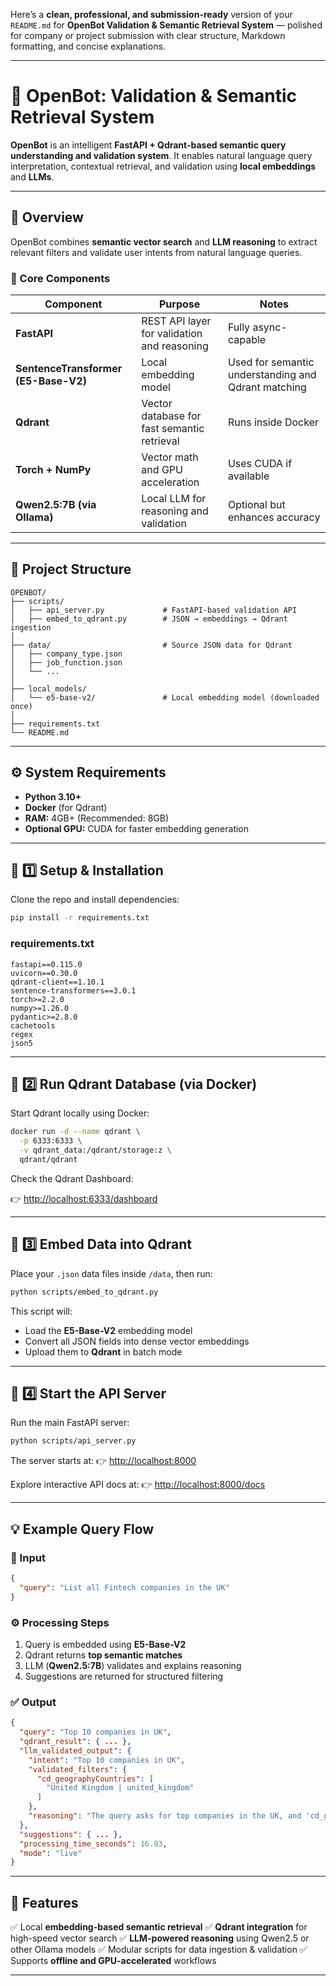 Here’s a **clean, professional, and submission-ready** version of your `README.md` for **OpenBot Validation & Semantic Retrieval System** — polished for company or project submission with clear structure, Markdown formatting, and concise explanations.

---

# 🤖 OpenBot: Validation & Semantic Retrieval System

**OpenBot** is an intelligent **FastAPI + Qdrant-based semantic query understanding and validation system**.
It enables natural language query interpretation, contextual retrieval, and validation using **local embeddings** and **LLMs**.

---

## 🧠 Overview

OpenBot combines **semantic vector search** and **LLM reasoning** to extract relevant filters and validate user intents from natural language queries.

### 🔹 Core Components

| Component                            | Purpose                                     | Notes                                               |
| ------------------------------------ | ------------------------------------------- | --------------------------------------------------- |
| **FastAPI**                          | REST API layer for validation and reasoning | Fully async-capable                                 |
| **SentenceTransformer (E5-Base-V2)** | Local embedding model                       | Used for semantic understanding and Qdrant matching |
| **Qdrant**                           | Vector database for fast semantic retrieval | Runs inside Docker                                  |
| **Torch + NumPy**                    | Vector math and GPU acceleration            | Uses CUDA if available                              |
| **Qwen2.5:7B (via Ollama)**          | Local LLM for reasoning and validation      | Optional but enhances accuracy                      |

---

## 📁 Project Structure

```
OPENBOT/
├── scripts/
│   ├── api_server.py             # FastAPI-based validation API
│   ├── embed_to_qdrant.py        # JSON → embeddings → Qdrant ingestion
│
├── data/                         # Source JSON data for Qdrant
│   ├── company_type.json
│   ├── job_function.json
│   └── ...
│
├── local_models/
│   └── e5-base-v2/               # Local embedding model (downloaded once)
│
├── requirements.txt
└── README.md
```

---

## ⚙️ System Requirements

* **Python 3.10+**
* **Docker** (for Qdrant)
* **RAM:** 4GB+ (Recommended: 8GB)
* **Optional GPU:** CUDA for faster embedding generation

---

## 🧩 1️⃣ Setup & Installation

Clone the repo and install dependencies:

```bash
pip install -r requirements.txt
```

### requirements.txt

```
fastapi==0.115.0
uvicorn==0.30.0
qdrant-client==1.10.1
sentence-transformers==3.0.1
torch>=2.2.0
numpy>=1.26.0
pydantic>=2.8.0
cachetools
regex
json5
```

---

## 🐳 2️⃣ Run Qdrant Database (via Docker)

Start Qdrant locally using Docker:

```bash
docker run -d --name qdrant \
  -p 6333:6333 \
  -v qdrant_data:/qdrant/storage:z \
  qdrant/qdrant
```

Check the Qdrant Dashboard:

👉 [http://localhost:6333/dashboard](http://localhost:6333/dashboard)

---

## 🧠 3️⃣ Embed Data into Qdrant

Place your `.json` data files inside `/data`, then run:

```bash
python scripts/embed_to_qdrant.py
```

This script will:

* Load the **E5-Base-V2** embedding model
* Convert all JSON fields into dense vector embeddings
* Upload them to **Qdrant** in batch mode

---

## 🚀 4️⃣ Start the API Server

Run the main FastAPI server:

```bash
python scripts/api_server.py
```

The server starts at:
👉 [http://localhost:8000](http://localhost:8000)

Explore interactive API docs at:
👉 [http://localhost:8000/docs](http://localhost:8000/docs)

---

## 💡 Example Query Flow

### 🧾 Input

```json
{
  "query": "List all Fintech companies in the UK"
}
```

### ⚙️ Processing Steps

1. Query is embedded using **E5-Base-V2**
2. Qdrant returns **top semantic matches**
3. LLM (**Qwen2.5:7B**) validates and explains reasoning
4. Suggestions are returned for structured filtering

### ✅ Output

```json
{
  "query": "Top 10 companies in UK",
  "qdrant_result": { ... },
  "llm_validated_output": {
    "intent": "Top 10 companies in UK",
    "validated_filters": {
      "cd_geographyCountries": [
        "United Kingdom | united_kingdom"
      ]
    },
    "reasoning": "The query asks for top companies in the UK, and 'cd_geographyCountries' contains 'United Kingdom | united_kingdom', which matches the intent."
  },
  "suggestions": { ... },
  "processing_time_seconds": 16.93,
  "mode": "live"
}
```

---

## 🧩 Features

✅ Local **embedding-based semantic retrieval**
✅ **Qdrant integration** for high-speed vector search
✅ **LLM-powered reasoning** using Qwen2.5 or other Ollama models
✅ Modular scripts for data ingestion & validation
✅ Supports **offline and GPU-accelerated** workflows

---
